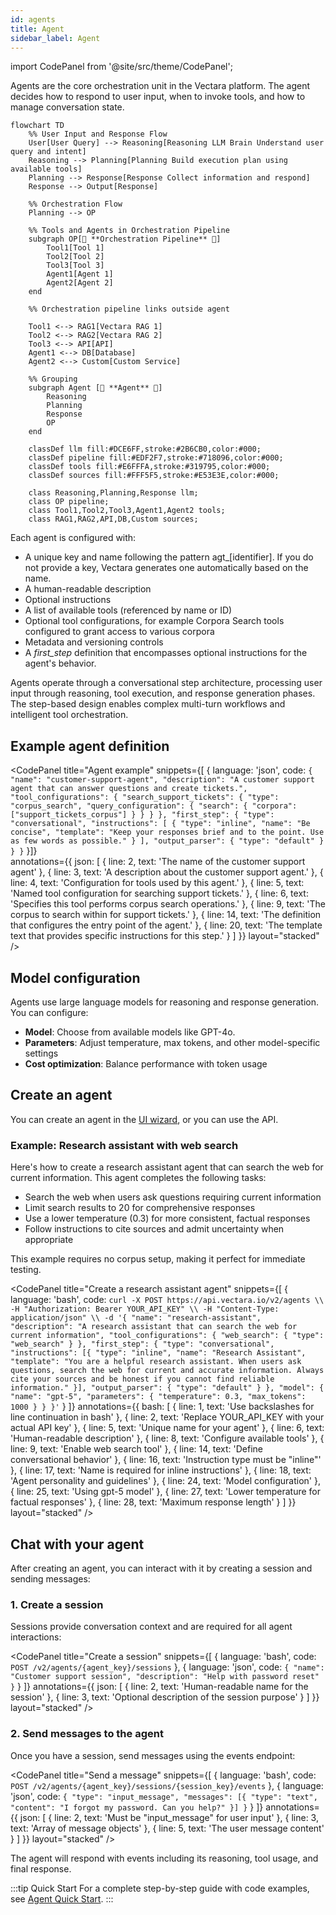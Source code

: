 ```yaml
---
id: agents
title: Agent
sidebar_label: Agent
---
```


import CodePanel from '@site/src/theme/CodePanel';

Agents are the core orchestration unit in the Vectara platform. The 
agent decides how to respond to user input, when to invoke tools, and how to 
manage conversation state.

```mermaid
flowchart TD
    %% User Input and Response Flow
    User[User Query] --> Reasoning[Reasoning LLM Brain Understand user query and intent]
    Reasoning --> Planning[Planning Build execution plan using available tools]
    Planning --> Response[Response Collect information and respond]
    Response --> Output[Response]

    %% Orchestration Flow
    Planning --> OP

    %% Tools and Agents in Orchestration Pipeline
    subgraph OP[🔧 **Orchestration Pipeline** 🔧]
        Tool1[Tool 1]
        Tool2[Tool 2]
        Tool3[Tool 3]
        Agent1[Agent 1]
        Agent2[Agent 2]
    end

    %% Orchestration pipeline links outside agent
    
    Tool1 <--> RAG1[Vectara RAG 1]
    Tool2 <--> RAG2[Vectara RAG 2]
    Tool3 <--> API[API]
    Agent1 <--> DB[Database]
    Agent2 <--> Custom[Custom Service]

    %% Grouping
    subgraph Agent [💭 **Agent** 💭]
        Reasoning
        Planning
        Response
        OP
    end

    classDef llm fill:#DCE6FF,stroke:#2B6CB0,color:#000;
    classDef pipeline fill:#EDF2F7,stroke:#718096,color:#000;
    classDef tools fill:#E6FFFA,stroke:#319795,color:#000;
    classDef sources fill:#FFF5F5,stroke:#E53E3E,color:#000;

    class Reasoning,Planning,Response llm;
    class OP pipeline;
    class Tool1,Tool2,Tool3,Agent1,Agent2 tools;
    class RAG1,RAG2,API,DB,Custom sources;
```

Each agent is configured with:

* A unique key and name following the pattern agt_[identifier]. If you do not 
  provide a key, Vectara generates one automatically based on the name.
* A human-readable description
* Optional instructions
* A list of available tools (referenced by name or ID)
* Optional tool configurations, for example Corpora Search tools configured 
  to grant access to various corpora
* Metadata and versioning controls
* A _first_step_ definition that encompasses optional instructions for the 
  agent's behavior.

Agents operate through a conversational step architecture, processing user 
input through reasoning, tool execution, and response generation phases. 
The step-based design enables complex multi-turn workflows and intelligent 
tool orchestration.

## Example agent definition

<CodePanel
  title="Agent example"
  snippets={[
    {
      language: 'json',
      code: `{
   "name": "customer-support-agent",
   "description": "A customer support agent that can answer questions and create tickets.",
   "tool_configurations": {
     "search_support_tickets": {
       "type": "corpus_search",
       "query_configuration": {
         "search": {
           "corpora": ["support_tickets_corpus"]
         }
       }
     }
   },
   "first_step": {
     "type": "conversational",
     "instructions": [
       {
         "type": "inline",
         "name": "Be concise",
         "template": "Keep your responses brief and to the point. Use as few words as possible."
       }
     ],
     "output_parser": {
       "type": "default"
     }
   }
}`
    }]}  
  annotations={{
    json: [
      { line: 2, text: 'The name of the customer support agent' },
      { line: 3, text: 'A description about the customer support agent.' },
      { line: 4, text: 'Configuration for tools used by this agent.' },
      { line: 5, text: 'Named tool configuration for searching support tickets.' },
      { line: 6, text: 'Specifies this tool performs corpus search operations.' },
      { line: 9, text: 'The corpus to search within for support tickets.' },
      { line: 14, text: 'The definition that configures the entry point of the agent.' },
      { line: 20, text: 'The template text that provides specific instructions for this step.' }
    ]
  }}
  layout="stacked"
/>

## Model configuration

Agents use large language models for reasoning and response generation. You 
can configure:

- **Model**: Choose from available models like GPT-4o.
- **Parameters**: Adjust temperature, max tokens, and other model-specific settings
- **Cost optimization**: Balance performance with token usage

## Create an agent

You can create an agent in the [UI wizard](/docs/console-ui/agents/create-an-agent), or you can use the API.

### Example: Research assistant with web search

Here's how to create a research assistant agent that can search the web for 
current information. This agent completes the following tasks:
- Search the web when users ask questions requiring current information
- Limit search results to 20 for comprehensive responses  
- Use a lower temperature (0.3) for more consistent, factual responses
- Follow instructions to cite sources and admit uncertainty when appropriate

This example requires no corpus setup, making it perfect for immediate testing.

<CodePanel
  title="Create a research assistant agent"
  snippets={[
    {
      language: 'bash',
      code: `curl -X POST https://api.vectara.io/v2/agents \\
  -H "Authorization: Bearer YOUR_API_KEY" \\
  -H "Content-Type: application/json" \\
  -d '{
    "name": "research-assistant",
    "description": "A research assistant that can search the web for current information",
    "tool_configurations": {
      "web_search": {
        "type": "web_search"
      }
    },
    "first_step": {
      "type": "conversational",
      "instructions": [{
        "type": "inline",
        "name": "Research Assistant",
        "template": "You are a helpful research assistant. When users ask questions, search the web for current and accurate information. Always cite your sources and be honest if you cannot find reliable information."
      }],
      "output_parser": {
        "type": "default"
      }
    },
    "model": {
      "name": "gpt-5",
      "parameters": {
        "temperature": 0.3,
        "max_tokens": 1000
      }
    }
  }'`
    }
  ]}
  annotations={{
    bash: [
      { line: 1, text: 'Use backslashes for line continuation in bash' },
      { line: 2, text: 'Replace YOUR_API_KEY with your actual API key' },
      { line: 5, text: 'Unique name for your agent' },
      { line: 6, text: 'Human-readable description' },
      { line: 8, text: 'Configure available tools' },
      { line: 9, text: 'Enable web search tool' },
      { line: 14, text: 'Define conversational behavior' },
      { line: 16, text: 'Instruction type must be "inline"' },
      { line: 17, text: 'Name is required for inline instructions' },
      { line: 18, text: 'Agent personality and guidelines' },
      { line: 24, text: 'Model configuration' },
      { line: 25, text: 'Using gpt-5 model' },
      { line: 27, text: 'Lower temperature for factual responses' },
      { line: 28, text: 'Maximum response length' }
    ]
  }}
  layout="stacked"
/>

## Chat with your agent

After creating an agent, you can interact with it by creating a session and sending messages:

### 1. Create a session

Sessions provide conversation context and are required for all agent interactions:

<CodePanel
  title="Create a session"
  snippets={[
    {
      language: 'bash',
      code: `POST /v2/agents/{agent_key}/sessions`
    },
    {
      language: 'json',
      code: `{
  "name": "Customer support session",
  "description": "Help with password reset"
}`
    }
  ]}
  annotations={{
    json: [
      { line: 2, text: 'Human-readable name for the session' },
      { line: 3, text: 'Optional description of the session purpose' }
    ]
  }}
  layout="stacked"
/>

### 2. Send messages to the agent

Once you have a session, send messages using the events endpoint:

<CodePanel
  title="Send a message"
  snippets={[
    {
      language: 'bash',
      code: `POST /v2/agents/{agent_key}/sessions/{session_key}/events`
    },
    {
      language: 'json',
      code: `{
  "type": "input_message",
  "messages": [{
    "type": "text",
    "content": "I forgot my password. Can you help?"
  }]
}`
    }
  ]}
  annotations={{
    json: [
      { line: 2, text: 'Must be "input_message" for user input' },
      { line: 3, text: 'Array of message objects' },
      { line: 5, text: 'The user message content' }
    ]
  }}
  layout="stacked"
/>

The agent will respond with events including its reasoning, tool usage, and final response.

:::tip Quick Start
For a complete step-by-step guide with code examples, see [Agent Quick Start](/docs/agents/agents-quickstart).
:::